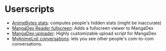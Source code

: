 # Userscripts

- [AnimeBytes stats](https://ewasion.github.io/userscripts/ab-stats/): computes people's hidden stats (might be inaccurate)
- [MangaDex Reader fullscreen](https://ewasion.github.io/userscripts/mangadex-fullscreen/): Adds a fullscreen viewer to MangaDex
- [MangaDex uploader](https://ewasion.github.io/userscripts/mangadex-upload/): Highly customizable upload script for MangaDex
- [MyAnimeList conversations](https://ewasion.github.io/userscripts/mal-com/): lets you see other people's com-to-com conversations.
